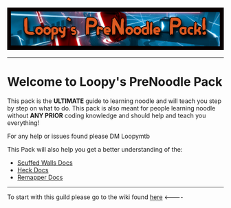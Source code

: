 ![](Images/LoopyP.jpg)
___

# Welcome to Loopy's PreNoodle Pack
This pack is the __ULTIMATE__ guide to learning noodle and will teach you step by step on what to do. This pack is also meant for people learning noodle without __ANY PRIOR__ coding knowledge and should help and teach you everything!

For any help or issues found please DM Loopymtb

This Pack will also help you get a better understanding of the:

* [Scuffed Walls Docs](https://github.com/thelightdesigner/ScuffedWalls/blob/main/Functions.md)
* [Heck Docs](https://github.com/Aeroluna/Heck/wiki)
* [Remapper Docs](https://github.com/Swifter1243/ReMapper/blob/master/examples.md)
___

To start with this guild please go to the wiki found [here](https://github.com/Loopymtb/NoodleMappingGuild/wiki) <----
